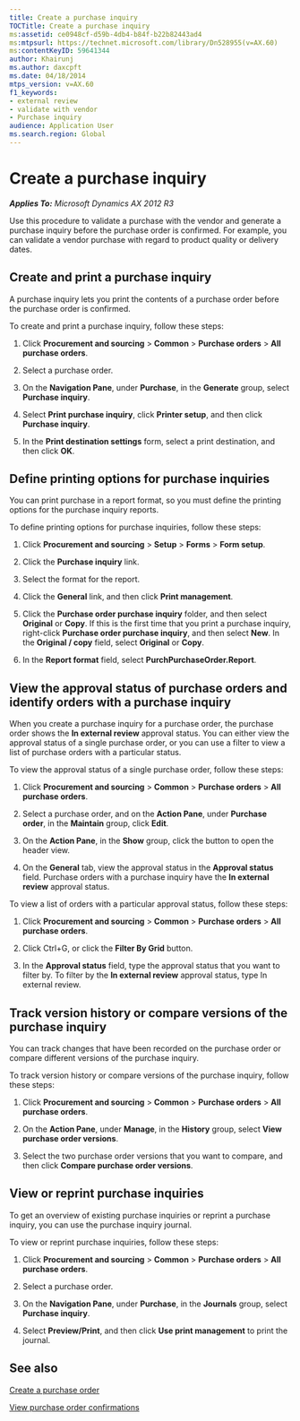 ```yaml
---
title: Create a purchase inquiry
TOCTitle: Create a purchase inquiry
ms:assetid: ce0948cf-d59b-4db4-b84f-b22b82443ad4
ms:mtpsurl: https://technet.microsoft.com/library/Dn528955(v=AX.60)
ms:contentKeyID: 59641344
author: Khairunj
ms.author: daxcpft
ms.date: 04/18/2014
mtps_version: v=AX.60
f1_keywords:
- external review
- validate with vendor
- Purchase inquiry
audience: Application User
ms.search.region: Global
---
```


# Create a purchase inquiry 


_**Applies To:** Microsoft Dynamics AX 2012 R3_

Use this procedure to validate a purchase with the vendor and generate a purchase inquiry before the purchase order is confirmed. For example, you can validate a vendor purchase with regard to product quality or delivery dates.

## Create and print a purchase inquiry

A purchase inquiry lets you print the contents of a purchase order before the purchase order is confirmed.

To create and print a purchase inquiry, follow these steps:

1.  Click **Procurement and sourcing** \> **Common** \> **Purchase orders** \> **All purchase orders**.

2.  Select a purchase order.

3.  On the **Navigation Pane**, under **Purchase**, in the **Generate** group, select **Purchase inquiry**.

4.  Select **Print purchase inquiry**, click **Printer setup**, and then click **Purchase inquiry**.

5.  In the **Print destination settings** form, select a print destination, and then click **OK**.

## Define printing options for purchase inquiries

You can print purchase in a report format, so you must define the printing options for the purchase inquiry reports.

To define printing options for purchase inquiries, follow these steps:

1.  Click **Procurement and sourcing** \> **Setup** \> **Forms** \> **Form setup**.

2.  Click the **Purchase inquiry** link.

3.  Select the format for the report.

4.  Click the **General** link, and then click **Print management**.

5.  Click the **Purchase order purchase inquiry** folder, and then select **Original** or **Copy**. If this is the first time that you print a purchase inquiry, right-click **Purchase order purchase inquiry**, and then select **New**. In the **Original / copy** field, select **Original** or **Copy**.

6.  In the **Report format** field, select **PurchPurchaseOrder.Report**.

## View the approval status of purchase orders and identify orders with a purchase inquiry

When you create a purchase inquiry for a purchase order, the purchase order shows the **In external review** approval status. You can either view the approval status of a single purchase order, or you can use a filter to view a list of purchase orders with a particular status.

To view the approval status of a single purchase order, follow these steps:

1.  Click **Procurement and sourcing** \> **Common** \> **Purchase orders** \> **All purchase orders**.

2.  Select a purchase order, and on the **Action Pane**, under **Purchase order**, in the **Maintain** group, click **Edit**.

3.  On the **Action Pane**, in the **Show** group, click the button to open the header view.

4.  On the **General** tab, view the approval status in the **Approval status** field. Purchase orders with a purchase inquiry have the **In external review** approval status.

To view a list of orders with a particular approval status, follow these steps:

1.  Click **Procurement and sourcing** \> **Common** \> **Purchase orders** \> **All purchase orders**.

2.  Click Ctrl+G, or click the **Filter By Grid** button.

3.  In the **Approval status** field, type the approval status that you want to filter by. To filter by the **In external review** approval status, type In external review.

## Track version history or compare versions of the purchase inquiry

You can track changes that have been recorded on the purchase order or compare different versions of the purchase inquiry.

To track version history or compare versions of the purchase inquiry, follow these steps:

1.  Click **Procurement and sourcing** \> **Common** \> **Purchase orders** \> **All purchase orders**.

2.  On the **Action Pane**, under **Manage**, in the **History** group, select **View purchase order versions**.

3.  Select the two purchase order versions that you want to compare, and then click **Compare purchase order versions**.

## View or reprint purchase inquiries

To get an overview of existing purchase inquiries or reprint a purchase inquiry, you can use the purchase inquiry journal.

To view or reprint purchase inquiries, follow these steps:

1.  Click **Procurement and sourcing** \> **Common** \> **Purchase orders** \> **All purchase orders**.

2.  Select a purchase order.

3.  On the **Navigation Pane**, under **Purchase**, in the **Journals** group, select **Purchase inquiry**.

4.  Select **Preview/Print**, and then click **Use print management** to print the journal.

## See also

[Create a purchase order](create-a-purchase-order.md)

[View purchase order confirmations](view-purchase-order-confirmations.md)

  


